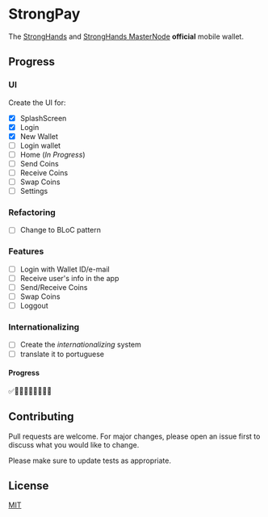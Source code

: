 # StrongPay

The [StrongHands](https://www.stronghands.info/) and [StrongHands MasterNode](https://www.stronghands.info/masternodes/) **official** mobile wallet.

## Progress

### UI

Create the UI for:
- [x] SplashScreen
- [x] Login
- [x] New Wallet
- [ ] Login wallet
- [ ] Home (_In Progress_)
- [ ] Send Coins
- [ ] Receive Coins
- [ ] Swap Coins
- [ ] Settings

### Refactoring

- [ ] Change to BLoC pattern

### Features

- [ ] Login with Wallet ID/e-mail
- [ ] Receive user's info in the app
- [ ] Send/Receive Coins
- [ ] Swap Coins
- [ ] Loggout

### Internation­alizing

- [ ] Create the _internationalizing_ system
- [ ] translate it to portuguese

#### Progress
 ✅🔲🔲🔲🔲🔲🔲🔲🔲


## Contributing
Pull requests are welcome. For major changes, please open an issue first to discuss what you would like to change.

Please make sure to update tests as appropriate.

## License
[MIT](https://choosealicense.com/licenses/mit/)